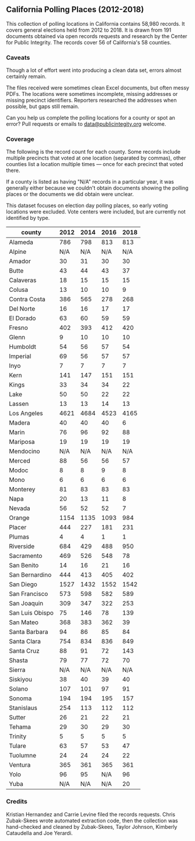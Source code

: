 
## California Polling Places (2012-2018)

This collection of polling locations in California contains 58,980 records. It covers general elections held from 2012 to 2018. It is drawn from 191 documents obtained via open records requests and research by the Center for Public Integrity. The records cover 56 of California's 58 counties.

### Caveats

Though a lot of effort went into producing a clean data set, errors almost certainly remain.

The files received were sometimes clean Excel documents, but often messy PDFs. The locations were sometimes incomplete, missing addresses or missing precinct identifiers. Reporters researched the addresses when possible, but gaps still remain.

Can you help us complete the polling locations for a county or spot an error? Pull requests or emails to data@publicintegity.org welcome.

### Coverage

The following is the record count for each county. Some records include multiple precincts that voted at one location (separated by commas), other counties list a location multiple times — once for each precinct that voted there.

If a county is listed as having "N/A" records in a particular year, it was generally either because we couldn't obtain documents showing the polling places or the documents we did obtain were unclear.

This dataset focuses on election day polling places, so early voting locations were excluded. Vote centers were included, but are currently not identified by type.

| county          | 2012 | 2014 | 2016 | 2018 |
| --------------- | ---- | ---- | ---- | ---- |
| Alameda         | 786  | 798  | 813  | 813  |
| Alpine          | N/A  | N/A  | N/A  | N/A  |
| Amador          | 30   | 31   | 30   | 30   |
| Butte           | 43   | 44   | 43   | 37   |
| Calaveras       | 18   | 15   | 15   | 15   |
| Colusa          | 13   | 10   | 10   | 9    |
| Contra Costa    | 386  | 565  | 278  | 268  |
| Del Norte       | 16   | 16   | 17   | 17   |
| El Dorado       | 63   | 60   | 59   | 59   |
| Fresno          | 402  | 393  | 412  | 420  |
| Glenn           | 9    | 10   | 10   | 10   |
| Humboldt        | 54   | 56   | 57   | 54   |
| Imperial        | 69   | 56   | 57   | 57   |
| Inyo            | 7    | 7    | 7    | 7    |
| Kern            | 141  | 147  | 151  | 151  |
| Kings           | 33   | 34   | 34   | 22   |
| Lake            | 50   | 50   | 22   | 22   |
| Lassen          | 13   | 13   | 14   | 13   |
| Los Angeles     | 4621 | 4684 | 4523 | 4165 |
| Madera          | 40   | 40   | 40   | 6    |
| Marin           | 76   | 96   | 92   | 88   |
| Mariposa        | 19   | 19   | 19   | 19   |
| Mendocino       | N/A  | N/A  | N/A  | N/A  |
| Merced          | 88   | 56   | 56   | 57   |
| Modoc           | 8    | 8    | 9    | 8    |
| Mono            | 6    | 6    | 6    | 6    |
| Monterey        | 81   | 83   | 83   | 83   |
| Napa            | 20   | 13   | 11   | 8    |
| Nevada          | 56   | 52   | 52   | 7    |
| Orange          | 1154 | 1135 | 1093 | 984  |
| Placer          | 444  | 227  | 181  | 231  |
| Plumas          | 4    | 4    | 1    | 1    |
| Riverside       | 684  | 429  | 488  | 950  |
| Sacramento      | 469  | 526  | 548  | 78   |
| San Benito      | 14   | 16   | 21   | 16   |
| San Bernardino  | 444  | 413  | 405  | 402  |
| San Diego       | 1527 | 1432 | 1552 | 1542 |
| San Francisco   | 573  | 598  | 582  | 589  |
| San Joaquin     | 309  | 347  | 322  | 253  |
| San Luis Obispo | 75   | 146  | 78   | 139  |
| San Mateo       | 368  | 383  | 362  | 39   |
| Santa Barbara   | 94   | 86   | 85   | 84   |
| Santa Clara     | 754  | 834  | 836  | 849  |
| Santa Cruz      | 88   | 91   | 72   | 143  |
| Shasta          | 79   | 77   | 72   | 70   |
| Sierra          | N/A  | N/A  | N/A  | N/A  |
| Siskiyou        | 38   | 40   | 39   | 40   |
| Solano          | 107  | 101  | 97   | 91   |
| Sonoma          | 194  | 194  | 195  | 157  |
| Stanislaus      | 254  | 113  | 112  | 112  |
| Sutter          | 26   | 21   | 22   | 21   |
| Tehama          | 29   | 30   | 29   | 30   |
| Trinity         | 5    | 5    | 5    | 5    |
| Tulare          | 63   | 57   | 53   | 47   |
| Tuolumne        | 24   | 24   | 24   | 22   |
| Ventura         | 365  | 361  | 365  | 361  |
| Yolo            | 96   | 95   | N/A  | 96   |
| Yuba            | N/A  | N/A  | N/A  | 20   |


### Credits

Kristian Hernandez and Carrie Levine filed the records requests. Chris Zubak-Skees wrote automated extraction code, then the collection was hand-checked and cleaned by Zubak-Skees, Taylor Johnson, Kimberly Cataudella and Joe Yerardi.
